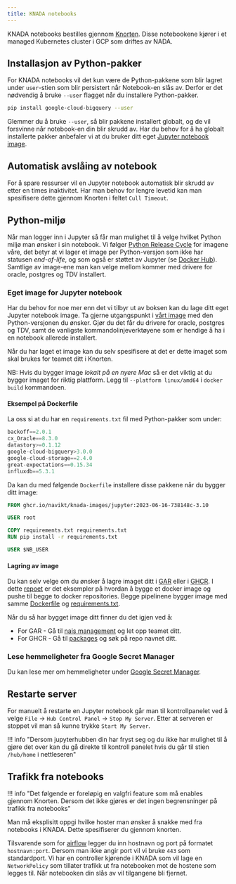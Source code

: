 ```yaml
---
title: KNADA notebooks
---
```


KNADA notebooks bestilles gjennom [Knorten](https://knorten.knada.io).
Disse notebookene kjører i et managed Kubernetes cluster i GCP som driftes av NADA.

## Installasjon av Python-pakker
For KNADA notebooks vil det kun være de Python-pakkene som blir lagret under `user`-stien som blir persistert når Notebook-en slås av.
Derfor er det nødvendig å bruke `--user` flagget når du installere Python-pakker.

```bash
pip install google-cloud-bigquery --user
```

Glemmer du å bruke `--user`, så blir pakkene installert globalt, og de vil forsvinne når notebook-en din blir skrudd av.
Har du behov for å ha globalt installerte pakker anbefaler vi at du bruker ditt eget [Jupyter notebook image](#eget-image-for-jupyter-notebook).

## Automatisk avslåing av notebook
For å spare ressurser vil en Jupyter notebook automatisk blir skrudd av etter en times inaktivitet.
Har man behov for lengre levetid kan man spesifisere dette gjennom Knorten i feltet `Cull Timeout`.

## Python-miljø
Når man logger inn i Jupyter så får man mulighet til å velge hvilket Python miljø man ønsker i sin notebook.
Vi følger [Python Release Cycle](https://devguide.python.org/versions/) for imagene våre, det betyr at vi lager et image per Python-versjon som ikke har statusen _end-of-life_, og som også er støttet av Jupyter (se [Docker Hub](https://hub.docker.com/r/jupyter/base-notebook/tags)).
Samtlige av image-ene man kan velge mellom kommer med drivere for oracle, postgres og TDV installert.

### Eget image for Jupyter notebook
Har du behov for noe mer enn det vi tilbyr ut av boksen kan du lage ditt eget Jupyter notebook image.
Ta gjerne utgangspunkt i [vårt image](https://github.com/navikt/knada-images/pkgs/container/knada-images%2Fjupyter) med den Python-versjonen du ønsker. Gjør du det får du drivere for oracle, postgres og TDV, samt de vanligste kommandolinjeverktøyene som er hendige å ha i en notebook allerede installert.

Når du har laget et image kan du selv spesifisere at det er dette imaget som skal brukes for teamet ditt i Knorten.

NB: Hvis du bygger image *lokalt på en nyere Mac* så er det viktig at du bygger imaget for riktig plattform.
Legg til `--platform linux/amd64` i `docker build` kommandoen.

#### Eksempel på Dockerfile
La oss si at du har en `requirements.txt` fil med Python-pakker som under:

```python
backoff==2.0.1
cx_Oracle==8.3.0
datastory>=0.1.12
google-cloud-bigquery>3.0.0
google-cloud-storage==2.4.0
great-expectations==0.15.34
influxdb==5.3.1
```

Da kan du med følgende `Dockerfile` installere disse pakkene når du bygger ditt image:

```dockerfile
FROM ghcr.io/navikt/knada-images/jupyter:2023-06-16-738148c-3.10

USER root

COPY requirements.txt requirements.txt
RUN pip install -r requirements.txt

USER $NB_USER
```

#### Lagring av image
Du kan selv velge om du ønsker å lagre imaget ditt i [GAR](https://cloud.google.com/artifact-registry/docs/docker/pushing-and-pulling) eller i [GHCR](https://docs.github.com/en/packages/working-with-a-github-packages-registry/working-with-the-container-registry). I dette [repoet](https://github.com/navikt/knada-image-eksempel) er det eksempler på hvordan å bygge et docker image og pushe til begge to docker repositories. Begge pipelinene bygger image med samme [Dockerfile](https://github.com/navikt/knada-image-eksempel/blob/main/Dockerfile) og [requirements.txt](https://github.com/navikt/knada-image-eksempel/blob/main/requirements.txt).

Når du så har bygget image ditt finner du det igjen ved å:

- For GAR - Gå til [nais management](https://console.cloud.google.com/artifacts/browse/nais-management-233d) og let opp teamet ditt.
- For GHCR - Gå til [packages](https://github.com/orgs/navikt/packages) og søk på repo navnet ditt.

### Lese hemmeligheter fra Google Secret Manager

Du kan lese mer om hemmeligheter under [Google Secret Manager](../google-secret-manager.md).

## Restarte server
For manuelt å restarte en Jupyter notebook går man til kontrollpanelet ved å velge `File` -> `Hub Control Panel` -> `Stop My Server`. Etter at serveren er stoppet vil man så kunne trykke `Start My Server`.

!!! info "Dersom jupyterhubben din har fryst seg og du ikke har mulighet til å gjøre det over kan du gå direkte til kontroll panelet hvis du går til stien `/hub/home` i nettleseren"

## Trafikk fra notebooks
!!! info "Det følgende er foreløpig en valgfri feature som må enables gjennom Knorten. Dersom det ikke gjøres er det ingen begrensninger på trafikk fra notebooks"

Man må eksplisitt oppgi hvilke hoster man ønsker å snakke med fra notebooks i KNADA. Dette spesifiserer du gjennom knorten.

Tilsvarende som for [airflow](../airflow/knada-airflow/#trafikk-fra-airflow-workere) legger du inn hostnavn og port på formatet `hostnavn:port`. Dersom man ikke angir port vil vi bruke `443` som standardport.
Vi har en controller kjørende i KNADA som vil lage en `NetworkPolicy` som tillater trafikk ut fra notebooken mot de hostene som legges til.
Når notebooken din slås av vil tilgangene bli fjernet.
